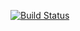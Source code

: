 [![Build Status](https://app.travis-ci.com/bonisiweinnocent/greetingWebApp.svg?branch=main)](https://app.travis-ci.com/bonisiweinnocent/greetingWebApp)